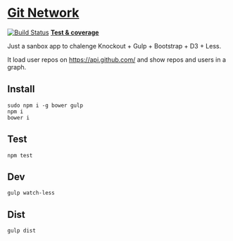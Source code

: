 
[Git Network](http://www.jsan.me/git-network/)
=============

[![Build Status](https://travis-ci.org/j-san/git-network.svg)](https://travis-ci.org/j-san/git-network)
[**Test & coverage**](http://www.jsan.me/git-network/test/)

Just a sanbox app to chalenge Knockout + Gulp + Bootstrap + D3 + Less.

It load user repos on https://api.github.com/ and show repos and users in a graph.

Install
-------

```
sudo npm i -g bower gulp
npm i
bower i
```

Test
----

```
npm test
```

Dev
---

```
gulp watch-less
```

Dist
----

```
gulp dist
```
